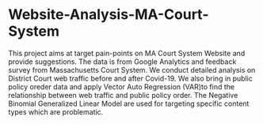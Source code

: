 # Website-Analysis-MA-Court-System
This project aims at target pain-points on MA Court System Website and provide suggestions. The data is from Google Analytics and feedback survey from Massachusetts Court System. We conduct detailed analysis on District Court web traffic before and after Covid-19. We also bring in public policy oreder data and apply Vector Auto Regression (VAR)to find the relationship between web traffic and public policy order. The Negative Binomial Generalized Linear Model are used for targeting specific content types which are problematic. 
